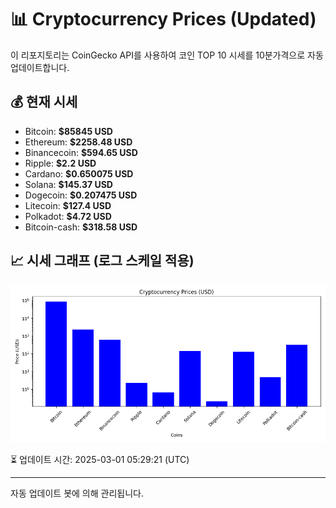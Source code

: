 
# 📊 Cryptocurrency Prices (Updated)

이 리포지토리는 CoinGecko API를 사용하여 코인 TOP 10 시세를 10분가격으로 자동 업데이트합니다.

## 💰 현재 시세
- Bitcoin: **$85845 USD**
- Ethereum: **$2258.48 USD**
- Binancecoin: **$594.65 USD**
- Ripple: **$2.2 USD**
- Cardano: **$0.650075 USD**
- Solana: **$145.37 USD**
- Dogecoin: **$0.207475 USD**
- Litecoin: **$127.4 USD**
- Polkadot: **$4.72 USD**
- Bitcoin-cash: **$318.58 USD**

## 📈 시세 그래프 (로그 스케일 적용)
![Crypto Prices](crypto_prices.png)

⏳ 업데이트 시간: 2025-03-01 05:29:21 (UTC)

---
자동 업데이트 봇에 의해 관리됩니다.
